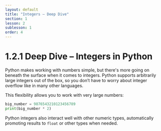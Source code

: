 ```yaml
---
layout: default
title: "Integers – Deep Dive"
section: 1
lesson: 2
sublesson: 1
order: 4
---
```


# 1.2.1 Deep Dive – Integers in Python

Python makes working with numbers simple, but there's more going on beneath the surface when it comes to integers. Python supports arbitrarily large integers out of the box, so you don’t have to worry about integer overflow like in many other languages.

This flexibility allows you to work with very large numbers:

```python
big_number = 9876543210123456789
print(big_number * 2)
```

Python integers also interact well with other numeric types, automatically promoting results to `float` or other types when needed.
